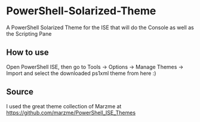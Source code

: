 # PowerShell-Solarized-Theme
A PowerShell Solarized Theme for the ISE that will do the Console as well as the Scripting Pane

## How to use 

Open PowerShell ISE, then go to Tools -> Options -> Manage Themes -> Import and select the downloaded ps1xml theme from here :)

## Source

I used the great theme collection of Marzme at https://github.com/marzme/PowerShell_ISE_Themes



